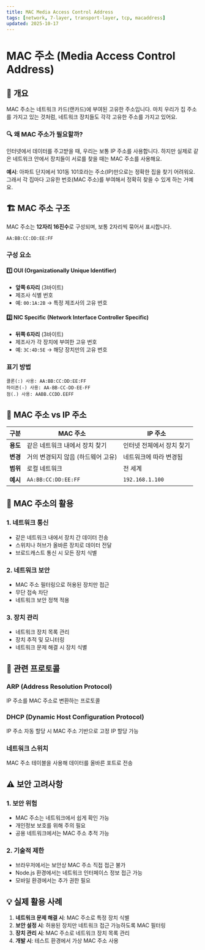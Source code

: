 ```yaml
---
title: MAC Media Access Control Address
tags: [network, 7-layer, transport-layer, tcp, macaddress]
updated: 2025-10-17
---
```


# MAC 주소 (Media Access Control Address)

## 📖 개요

MAC 주소는 네트워크 카드(랜카드)에 부여된 고유한 주소입니다. 마치 우리가 집 주소를 가지고 있는 것처럼, 네트워크 장치들도 각각 고유한 주소를 가지고 있어요.

### 🔍 왜 MAC 주소가 필요할까?

인터넷에서 데이터를 주고받을 때, 우리는 보통 IP 주소를 사용합니다. 하지만 실제로 같은 네트워크 안에서 장치들이 서로를 찾을 때는 MAC 주소를 사용해요.

**예시**: 아파트 단지에서 101동 101호라는 주소(IP)만으로는 정확한 집을 찾기 어려워요. 그래서 각 집마다 고유한 번호(MAC 주소)를 부여해서 정확히 찾을 수 있게 하는 거예요.

## 🏗️ MAC 주소 구조

MAC 주소는 **12자리 16진수**로 구성되며, 보통 2자리씩 묶어서 표시합니다.

```
AA:BB:CC:DD:EE:FF
```

### 구성 요소

#### 1️⃣ OUI (Organizationally Unique Identifier)
- **앞쪽 6자리** (3바이트)
- 제조사 식별 번호
- 예: `00:1A:2B` → 특정 제조사의 고유 번호

#### 2️⃣ NIC Specific (Network Interface Controller Specific)
- **뒤쪽 6자리** (3바이트)  
- 제조사가 각 장치에 부여한 고유 번호
- 예: `3C:4D:5E` → 해당 장치만의 고유 번호

### 표기 방법

```
콜론(:) 사용: AA:BB:CC:DD:EE:FF
하이픈(-) 사용: AA-BB-CC-DD-EE-FF
점(.) 사용: AABB.CCDD.EEFF
```

## 🔄 MAC 주소 vs IP 주소

| 구분 | MAC 주소 | IP 주소 |
|------|----------|---------|
| **용도** | 같은 네트워크 내에서 장치 찾기 | 인터넷 전체에서 장치 찾기 |
| **변경** | 거의 변경되지 않음 (하드웨어 고유) | 네트워크에 따라 변경됨 |
| **범위** | 로컬 네트워크 | 전 세계 |
| **예시** | `AA:BB:CC:DD:EE:FF` | `192.168.1.100` |

## 🔧 MAC 주소의 활용

### 1. 네트워크 통신
- 같은 네트워크 내에서 장치 간 데이터 전송
- 스위치나 허브가 올바른 장치로 데이터 전달
- 브로드캐스트 통신 시 모든 장치 식별

### 2. 네트워크 보안
- MAC 주소 필터링으로 허용된 장치만 접근
- 무단 접속 차단
- 네트워크 보안 정책 적용

### 3. 장치 관리
- 네트워크 장치 목록 관리
- 장치 추적 및 모니터링
- 네트워크 문제 해결 시 장치 식별

## 🔗 관련 프로토콜

### ARP (Address Resolution Protocol)
IP 주소를 MAC 주소로 변환하는 프로토콜

### DHCP (Dynamic Host Configuration Protocol)  
IP 주소 자동 할당 시 MAC 주소 기반으로 고정 IP 할당 가능

### 네트워크 스위치
MAC 주소 테이블을 사용해 데이터를 올바른 포트로 전송

## ⚠️ 보안 고려사항

### 1. 보안 위험
- MAC 주소는 네트워크에서 쉽게 확인 가능
- 개인정보 보호를 위해 주의 필요
- 공용 네트워크에서는 MAC 주소 추적 가능

### 2. 기술적 제한
- 브라우저에서는 보안상 MAC 주소 직접 접근 불가
- Node.js 환경에서는 네트워크 인터페이스 정보 접근 가능
- 모바일 환경에서는 추가 권한 필요

## 💡 실제 활용 사례

1. **네트워크 문제 해결 시**: MAC 주소로 특정 장치 식별
2. **보안 설정 시**: 허용된 장치만 네트워크 접근 가능하도록 MAC 필터링
3. **장치 관리 시**: MAC 주소로 네트워크 장치 목록 관리
4. **개발 시**: 테스트 환경에서 가상 MAC 주소 사용